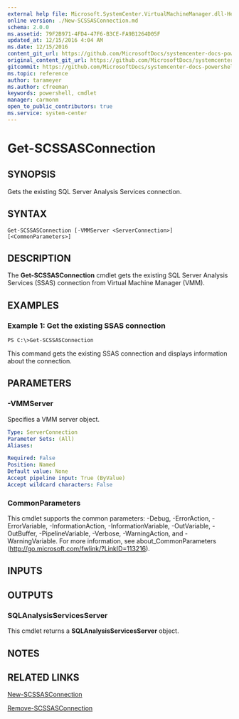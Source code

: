 ```yaml
---
external help file: Microsoft.SystemCenter.VirtualMachineManager.dll-Help.xml
online version: ./New-SCSSASConnection.md
schema: 2.0.0
ms.assetid: 79F2B971-4FD4-47F6-B3CE-FA9B1264D05F
updated_at: 12/15/2016 4:04 AM
ms.date: 12/15/2016
content_git_url: https://github.com/MicrosoftDocs/systemcenter-docs-powershell/blob/master/systemcenter-cmdlets/SystemCenter2016/VirtualMachineManager/vlatest/Get-SCSSASConnection.md
original_content_git_url: https://github.com/MicrosoftDocs/systemcenter-docs-powershell/blob/master/systemcenter-cmdlets/SystemCenter2016/VirtualMachineManager/vlatest/Get-SCSSASConnection.md
gitcommit: https://github.com/MicrosoftDocs/systemcenter-docs-powershell/blob/7df4508c7b907a214e6a8eca76037b06065ef078/systemcenter-cmdlets/SystemCenter2016/VirtualMachineManager/vlatest/Get-SCSSASConnection.md
ms.topic: reference
author: tarameyer
ms.author: cfreeman
keywords: powershell, cmdlet
manager: carmonm
open_to_public_contributors: true
ms.service: system-center
---
```


# Get-SCSSASConnection

## SYNOPSIS
Gets the existing SQL Server Analysis Services connection.

## SYNTAX

```
Get-SCSSASConnection [-VMMServer <ServerConnection>] [<CommonParameters>]
```

## DESCRIPTION
The **Get-SCSSASConnection** cmdlet gets the existing SQL Server Analysis Services (SSAS) connection from Virtual Machine Manager (VMM).

## EXAMPLES

### Example 1: Get the existing SSAS connection
```
PS C:\>Get-SCSSASConnection
```

This command gets the existing SSAS connection and displays information about the connection.

## PARAMETERS

### -VMMServer
Specifies a VMM server object.

```yaml
Type: ServerConnection
Parameter Sets: (All)
Aliases: 

Required: False
Position: Named
Default value: None
Accept pipeline input: True (ByValue)
Accept wildcard characters: False
```

### CommonParameters
This cmdlet supports the common parameters: -Debug, -ErrorAction, -ErrorVariable, -InformationAction, -InformationVariable, -OutVariable, -OutBuffer, -PipelineVariable, -Verbose, -WarningAction, and -WarningVariable. For more information, see about_CommonParameters (http://go.microsoft.com/fwlink/?LinkID=113216).

## INPUTS

## OUTPUTS

### SQLAnalysisServicesServer
This cmdlet returns a **SQLAnalysisServicesServer** object.

## NOTES

## RELATED LINKS

[New-SCSSASConnection](xref:SystemCenter2016/VirtualMachineManager/vlatest/New-SCSSASConnection.md)

[Remove-SCSSASConnection](xref:SystemCenter2016/VirtualMachineManager/vlatest/Remove-SCSSASConnection.md)

